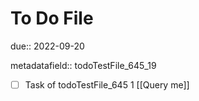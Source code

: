 # To Do File

due:: 2022-09-20

metadatafield:: todoTestFile_645_19

- [ ] Task of todoTestFile_645 1 [[Query me]]
